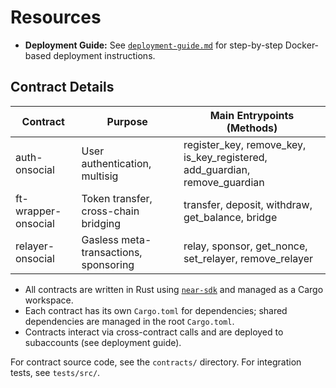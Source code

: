 # Resources

- **Deployment Guide:** See [`deployment-guide.md`](deployment-guide.md) for step-by-step Docker-based deployment instructions.

## Contract Details

| Contract            | Purpose                               | Main Entrypoints (Methods)                                                 |
| ------------------- | ------------------------------------- | -------------------------------------------------------------------------- |
| auth-onsocial       | User authentication, multisig         | register_key, remove_key, is_key_registered, add_guardian, remove_guardian |
| ft-wrapper-onsocial | Token transfer, cross-chain bridging  | transfer, deposit, withdraw, get_balance, bridge                           |
| relayer-onsocial    | Gasless meta-transactions, sponsoring | relay, sponsor, get_nonce, set_relayer, remove_relayer                     |

- All contracts are written in Rust using [`near-sdk`](https://docs.rs/near-sdk) and managed as a Cargo workspace.
- Each contract has its own `Cargo.toml` for dependencies; shared dependencies are managed in the root `Cargo.toml`.
- Contracts interact via cross-contract calls and are deployed to subaccounts (see deployment guide).

For contract source code, see the `contracts/` directory. For integration tests, see `tests/src/`.
